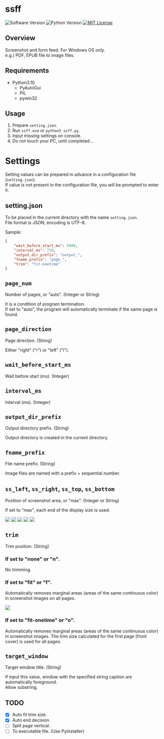 ssff
====

![Software Version](http://img.shields.io/badge/Version-v0.1.0-green.svg?style=flat)
![Python Version](http://img.shields.io/badge/Python-3.10-blue.svg?style=flat)
[![MIT License](http://img.shields.io/badge/license-MIT-blue.svg?style=flat)](LICENSE)

## Overview
Screenshot and form feed. For Windows OS only.  
e.g.) PDF, EPUB file to image files.

## Requirements
- Python3.10
    - PyAutoGui
    - PIL
    - pywin32

## Usage
1. Prepare `setting.json`.
2. Run `ssff.exe` or `python3 ssff.py`.
3. Input missing settings on console.
4. Do not touch your PC, until completed...

# Settings
Setting values can be prepared in advance in a configuration file (`setting.json`).  
If value is not present in the configuration file, you will be prompted to enter it.  

## setting.json
To be placed in the current directory with the name `setting.json`.  
File format is JSON, encoding is UTF-8.  

Sample:  

```json
{
    "wait_before_start_ms": 5000,
    "interval_ms": 750,
    "output_dir_prefix": "output_",
    "fname_prefix": "page_",
    "trim": "fit-onetime"
}
```


## `page_num`
Number of pages, or "auto". (Integer or String)  

It is a condition of program termination.  
If set to "auto", the program will automatically terminate if the same page is found.

## `page_direction`
Page direction. (String)  

Either "right" ("r") or "left" ("l").  

## `wait_before_start_ms`
Wait before start (ms). (Integer)  

## `interval_ms`
Interval (ms). (Integer)  

## `output_dir_prefix`
Output directory prefix. (String)  

Output directory is created in the current directory.  

## `fname_prefix`
File name prefix. (String)

Image files are named with a prefix + sequential number.  

## `ss_left`, `ss_right`, `ss_top`, `ss_bottom`
Position of screenshot area, or "max". (Integer or String)  

If set to "max", each end of the display size is used.

![](./README/ss_left.png)
![](./README/ss_right.png)
![](./README/ss_top.png)
![](./README/ss_bottom.png)
![](./README/ss_area.png)

## `trim`
Trim position. (String)  

### If set to "none" or "n".
No trimming.  

### If set to "fit" or "f".
Automatically removes marginal areas (areas of the same continuous color) in screenshot images on all pages.

![](./README/fit.png)

### If set to "fit-onetime" or "o".
Automatically removes marginal areas (areas of the same continuous color) in screenshot images. The trim size calculated for the first page (front cover) is used for all pages.  

## `target_window`
Target window title. (String)  

If input this value, window with the specified string caption are automatically foreground.  
Allow substring.  

## TODO
- [x] Auto fit trim size.
- [x] Auto end decision.
- [ ] Split page vertical.
- [ ] To executable file. (Use PyInstaller)
